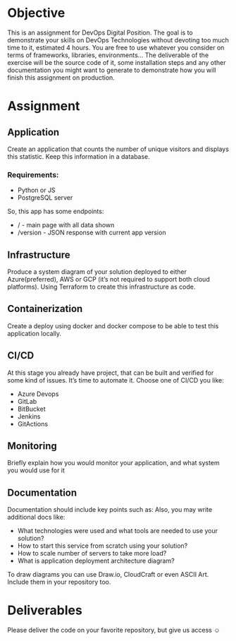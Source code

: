 # Objective
This is an assignment for DevOps Digital Position. The goal is to demonstrate your skills on DevOps Technologies without devoting too much time to it, estimated 4 hours.
You are free to use whatever you consider on terms of frameworks, libraries, environments...
The deliverable of the exercise will be the source code of it, some installation steps and any other documentation you might want to generate to demonstrate how you will finish this assignment on production.

# Assignment 
## Application
Create an application that counts the number of unique visitors and displays this statistic. Keep this information in a database.

### Requirements:
- Python or JS
- PostgreSQL server

So, this app has some endpoints:
- / - main page with all data shown
- /version - JSON response with current app version

## Infrastructure
Produce a system diagram of your solution deployed to either Azure(preferred), AWS or GCP (it’s not required to support both cloud platforms).
Using Terraform to create this infrastructure as code.

## Containerization
Create a deploy using docker and docker compose to be able to test this application locally.

## CI/CD
At this stage you already have project, that can be built and verified for some kind of issues. It’s time to automate it.
Choose one of CI/CD you like:
- Azure Devops
- GitLab
- BitBucket 
- Jenkins
- GitActions

## Monitoring
Briefly explain how you would monitor your application, and what system you would use for it

## Documentation
Documentation should include key points such as:
Also, you may write additional docs like:
- What technologies were used and what tools are needed to use your solution?
- How to start this service from scratch using your solution?
- How to scale number of servers to take more load?
- What is application deployment architecture diagram?

To draw diagrams you can use Draw.io, CloudCraft or even ASCII Art. Include them in your repository too.

# Deliverables
Please deliver the code on your favorite repository, but give us access ☺
